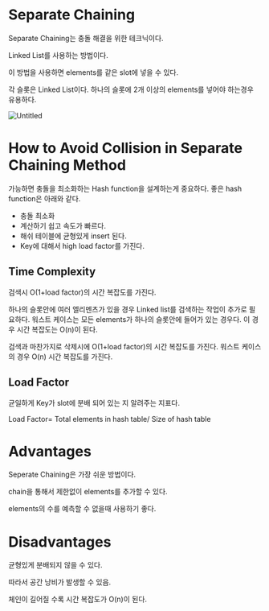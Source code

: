 # Separate Chaining

Separate Chaining는 충돌 해결을 위한 테크닉이다.

Linked List를 사용하는 방법이다.

이 방법을 사용하면 elements를 같은 slot에 넣을 수 있다. 

각 슬롯은 Linked List이다. 하나의 슬롯에 2개 이상의 elements를 넣어야 하는경우 유용하다.

![Untitled](/images/cs/2022-11/separate-chaining.png)

# **How to Avoid Collision in Separate Chaining Method**

가능하면 충돌을 최소화하는 Hash function을 설계하는게 중요하다. 좋은 hash function은 아래와 같다.

- 충돌 최소화
- 계산하기 쉽고 속도가 빠르다.
- 해쉬 테이블에 균형있게 insert 된다.
- Key에 대해서 high load factor를 가진다.

## **Time Complexity**

검색시 O(1+load factor)의 시간 복잡도를 가진다. 

하나의 슬롯안에 여러 엘리멘츠가 있을 경우 Linked list를 검색하는 작업이 추가로 필요하다. 워스트 케이스는 모든 elements가 하나의 슬롯안에 들어가 있는 경우다. 이 경우 시간 복잡도는 O(n)이 된다. 

검색과 마찬가지로 삭제시에 O(1+load factor)의 시간 복잡도를 가진다. 워스트 케이스의 경우 O(n) 시간 복잡도를 가진다. 

## **Load Factor**

균일하게 Key가 slot에 분배 되어 있는 지 알려주는 지표다.

Load Factor= Total elements in hash table/ Size of hash table

# **Advantages**

Seperate Chaining은 가장 쉬운 방법이다.

chain을 통해서 제한없이 elements를 추가할 수 있다.

elements의 수를 예측할 수 없을때 사용하기 좋다.

# **Disadvantages**

균형있게 분배되지 않을 수 있다.

따라서 공간 낭비가 발생할 수 있음.

체인이 길어질 수록 시간 복잡도가 O(n)이 된다.